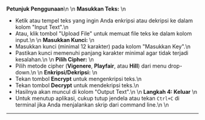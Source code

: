 **Petunjuk Penggunaan**\n
\n
**Masukkan Teks:** \n
- Ketik atau tempel teks yang ingin Anda enkripsi atau dekripsi ke dalam kolom "Input Text".\n
- Atau, klik tombol "Upload File" untuk memuat file teks ke dalam kolom input.\n
\n
**Masukkan Kunci:** \n
- Masukkan kunci (minimal 12 karakter) pada kolom "Masukkan Key".\n
- Pastikan kunci memenuhi panjang karakter minimal agar tidak terjadi kesalahan.\n
\n
**Pilih Cipher:** \n
- Pilih metode cipher (**Vigenere**, **Playfair**, atau **Hill**) dari menu drop-down.\n
\n
**Enkripsi/Dekripsi:** \n
- Tekan tombol **Encrypt** untuk mengenkripsi teks.\n
- Tekan tombol **Decrypt** untuk mendekripsi teks.\n
- Hasilnya akan muncul di kolom "Output Text".\n
\n
**Langkah 4: Keluar** \n
- Untuk menutup aplikasi, cukup tutup jendela atau tekan `Ctrl+C` di terminal jika Anda menjalankan skrip dari command line.\n
\n
---
